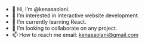 - 👋 Hi, I’m @kenasaolani.
- 👀 I’m interested in interactive website development. 
- 🌱 I’m currently learning React. 
- 💞️ I’m looking to collaborate on any project. 
- 📫 How to reach me email: kenasaolani@gmail.com

<!---
kenasaolani/kenasaolani is a ✨ special ✨ repository because its `README.md` (this file) appears on your GitHub profile.
You can click the Preview link to take a look at your changes.
--->
